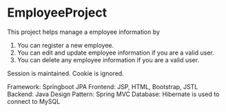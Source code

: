# EmployeeProject

This project helps manage a employee information by

1) You can register a new employee.
2) You can edit and update employee information if you are a valid user.
3) You can delete any employee information if you are a valid user.

Session is maintained.
Cookie is ignored.

Framework: Springboot JPA
Frontend: JSP, HTML, Bootstrap, JSTL
Backend: Java
Design Pattern: Spring MVC 
Database: Hibernate is used to connect to MySQL
